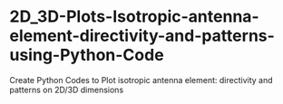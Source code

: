 # 2D_3D-Plots-Isotropic-antenna-element-directivity-and-patterns-using-Python-Code
Create Python Codes to Plot isotropic antenna element: directivity and patterns  on 2D/3D dimensions
